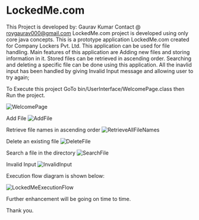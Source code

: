 # LockedMe.com
This Project is developed by: Gaurav Kumar Contact @ roygaurav000@gmail.com
LockedMe.com project is developed using only core java concepts.
This is a prototype application LockedMe.com created for Company Lockers Pvt. Ltd. 
This application can be used for file handling.
Main features of this application are Adding new files and storing information in it. 
Stored files can be retrieved in ascending order. 
Searching and deleting a specific file can be done using this application.
All the inavlid input has been handled by giving Invalid Input message and allowing user to try again;



To Execute this project GoTo bin/UserInterface/WelcomePage.class  then Run the project.

![WelcomePage](https://user-images.githubusercontent.com/63685100/116249573-94e08680-a78a-11eb-8980-b2fdb23f00a6.jpg)

Add File
![AddFile](https://user-images.githubusercontent.com/63685100/116249607-9ca02b00-a78a-11eb-8d6b-b9140a3844c1.jpg)

Retrieve file names in ascending order
![RetrieveAllFileNames](https://user-images.githubusercontent.com/63685100/116249628-a2960c00-a78a-11eb-80b7-ca124115429b.jpg)

Delete an existing file
![DeleteFile](https://user-images.githubusercontent.com/63685100/116249649-a9248380-a78a-11eb-9451-caa94e7ea996.jpg)

Search a file in the directory
![SearchFile](https://user-images.githubusercontent.com/63685100/116249690-b17cbe80-a78a-11eb-837c-c1378e4ec659.jpg)

Invalid Input
![InvalidInput](https://user-images.githubusercontent.com/63685100/116249776-c48f8e80-a78a-11eb-837a-01b61e01e0b9.jpg)



Execution flow diagram is shown below:

![LockedMeExecutionFlow](https://user-images.githubusercontent.com/63685100/116249859-d96c2200-a78a-11eb-8e85-9a1d82eeb61f.jpg)


Further enhancement will be going on time to time.


Thank you.


